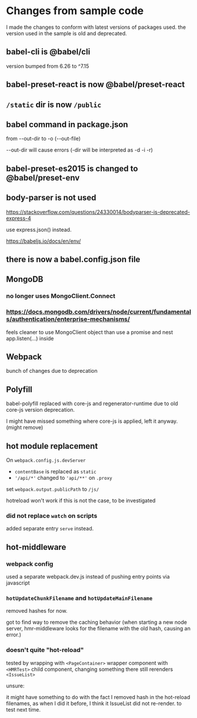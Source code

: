 # Changes from sample code

I made the changes to conform with latest versions of packages used. the version used in the sample is old and deprecated.

## babel-cli is @babel/cli
version bumped from 6.26 to ^7.15

## babel-preset-react is now @babel/preset-react

## `/static` dir is now `/public`

## babel command in package.json
from --out-dir to -o (--out-file) 

--out-dir will cause errors 
(-dir will be interpreted as -d -i -r)


## babel-preset-es2015 is changed to @babel/preset-env

## body-parser is not used

https://stackoverflow.com/questions/24330014/bodyparser-is-deprecated-express-4 

use express.json() instead.

https://babeljs.io/docs/en/env/

## there is now a babel.config.json file

## MongoDB

### no longer uses MongoClient.Connect

### https://docs.mongodb.com/drivers/node/current/fundamentals/authentication/enterprise-mechanisms/

feels cleaner to use MongoClient object than use a promise and nest app.listen(...) inside

## Webpack 

bunch of changes due to deprecation

## Polyfill

babel-polyfill replaced with core-js and regenerator-runtime due to old core-js version deprecation.

I might have missed something where core-js is applied, left it anyway. (might remove)


## hot module replacement

On `webpack.config.js.devServer`
- `contentBase` is replaced as `static`
- `'/api/*'` changed to `'api/**'`  on `.proxy`

set `webpack.output.publicPath` to `/js/`

hotreload won't work if this is not the case, to be investigated

### did not replace `watch` on scripts

added separate entry `serve` instead.



## hot-middleware

### webpack config

used a separate webpack.dev.js instead of pushing entry points via javascript

### `hotUpdateChunkFilename` and `hotUpdateMainFilename`

removed hashes for now. 

got to find way to remove the caching behavior (when starting a new node server, hmr-middleware looks for the filename with the old hash, causing an error.)

### doesn't quite "hot-reload"

tested by wrapping with `<PageContainer>` wrapper component with `<HMRTest>` child component, changing something there still rerenders `<IssueList>`

unsure: 

it might have something to do with the fact I removed hash in the hot-reload filenames, as when I did it before, I think it IssueList did not re-render. to test next time.